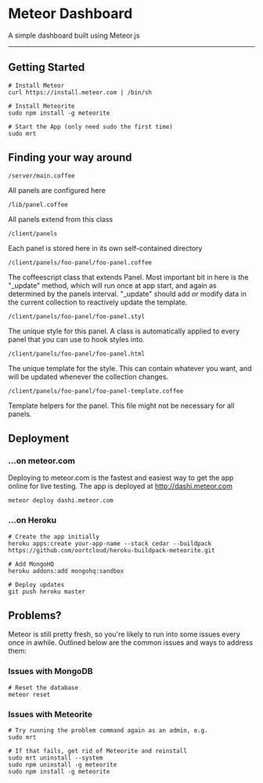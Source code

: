 # Meteor Dashboard

A simple dashboard built using Meteor.js

----

## Getting Started


```
# Install Meteor
curl https://install.meteor.com | /bin/sh

# Install Meteorite
sudo npm install -g meteorite

# Start the App (only need sudo the first time)
sudo mrt
```

## Finding your way around

```
/server/main.coffee
```
All panels are configured here

```
/lib/panel.coffee
```
All panels extend from this class

```
/client/panels
```
Each panel is stored here in its own self-contained directory

```
/client/panels/foo-panel/foo-panel.coffee
```
The coffeescript class that extends Panel. Most important bit in here is the "_update" method, which will run once at app start, and again as determined by the panels interval. "_update" should add or modify data in the current collection to reactively update the template.

```
/client/panels/foo-panel/foo-panel.styl
```
The unique style for this panel. A class is automatically applied to every panel that you can use to hook styles into.

```
/client/panels/foo-panel/foo-panel.html
```
The unique template for the style. This can contain whatever you want, and will be updated whenever the collection changes.

```
/client/panels/foo-panel/foo-panel-template.coffee
```
Template helpers for the panel. This file might not be necessary for all panels.

## Deployment

### …on meteor.com
Deploying to meteor.com is the fastest and easiest way to get the app online for live testing. The app is deployed at http://dashi.meteor.com

`meteor deploy dashi.meteor.com	`

### …on Heroku

```
# Create the app initially
heroku apps:create your-app-name --stack cedar --buildpack https://github.com/oortcloud/heroku-buildpack-meteorite.git

# Add MongoHQ
heroku addons:add mongohq:sandbox

# Deploy updates
git push heroku master
```

## Problems?

Meteor is still pretty fresh, so you're likely to run into some issues every once in awhile. Outlined below are the common issues and ways to address them:

### Issues with MongoDB

```
# Reset the database
meteor reset
```

### Issues with Meteorite

```
# Try running the problem command again as an admin, e.g.
sudo mrt

# If that fails, get rid of Meteorite and reinstall
sudo mrt uninstall --system
sudo npm uninstall -g meteorite
sudo npm install -g meteorite
```